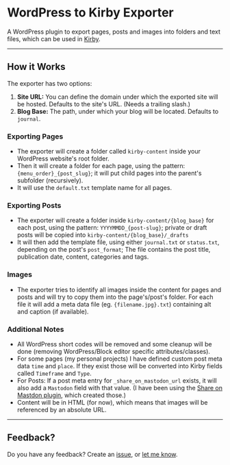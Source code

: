 # WordPress to Kirby Exporter

A WordPress plugin to export pages, posts and images into folders and text files, which can be used in [Kirby](https://getkirby.com/).

* * *

## How it Works

The exporter has two options:

1. **Site URL:** You can define the domain under which the exported site will be hosted. Defaults to the site's URL. (Needs a trailing slash.)
2. **Blog Base:** The path, under which your blog will be located. Defaults to `journal`.

### Exporting Pages
- The exporter will create a folder called `kirby-content` inside your WordPress website's root folder.
- Then it will create a folder for each page, using the pattern: `{menu_order}_{post_slug}`; it will put child pages into the parent's subfolder (recursively).
- It will use the `default.txt` template name for all pages.

### Exporting Posts
- The exporter will create a folder inside `kirby-content/{blog_base}` for each post, using the pattern: `YYYYMMDD_{post-slug}`; private or draft posts will be copied into `kirby-content/{blog_base}/_drafts`
- It will then add the template file, using either `journal.txt` or `status.txt`, depending on the post's `post_format`; The file contains the post title, publication date, content, categories and tags.

### Images
- The exporter tries to identify all images inside the content for pages and posts and will try to copy them into the page's/post's folder. For each file it will add a meta data file (eg. `{filename.jpg}.txt`) containing alt and caption (if available).

### Additional Notes
- All WordPress short codes will be removed and some cleanup will be done (removing WordPress/Block editor specific attributes/classes).
- For some pages (my personal projects) I have defined custom post meta data `time` and `place`. If they exist those will be converted into Kirby fields called `Timeframe` and `Type`.
- For Posts: If a post meta entry for `_share_on_mastodon_url` exists, it will also add a `Mastodon` field with that value. (I have been using the [Share on Mastdon plugin](https://jan.boddez.net/wordpress/share-on-mastodon), which created those.)
- Content will be in HTML (for now), which means that images will be referenced by an absolute URL.

* * *

## Feedback?

Do you have any feedback? Create an [issue](https://github.com/florianziegler/haptiq-kirby-exporter/issues), or [let me know](https://florianziegler.com/contact).